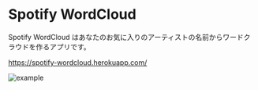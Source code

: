 # Spotify WordCloud

Spotify WordCloud はあなたのお気に入りのアーティストの名前からワードクラウドを作るアプリです。

https://spotify-wordcloud.herokuapp.com/

![example](https://user-images.githubusercontent.com/36184621/80671590-4ea80700-8ae5-11ea-81d1-975918cef805.png)